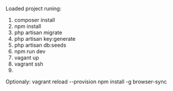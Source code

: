 ﻿
  Loaded project runing:

1. composer install
2. npm install
3. php artisan migrate
4. php artisan key:generate
5. php artisan db:seeds
6. npm run dev
7. vagant up
8. vagrant ssh
9. 

  Optionaly:
  vagrant reload --provision
  npm install -g browser-sync